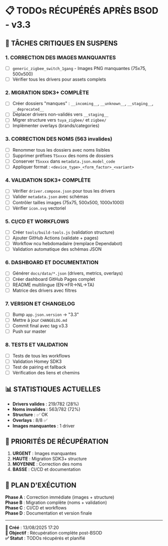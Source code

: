 # 📋 TODOs RÉCUPÉRÉS APRÈS BSOD - v3.3

## 🚨 **TÂCHES CRITIQUES EN SUSPENS**

### 1. **CORRECTION DES IMAGES MANQUANTES**
- [ ] `generic_zigbee_switch_1gang` - Images PNG manquantes (75x75, 500x500)
- [ ] Vérifier tous les drivers pour assets complets

### 2. **MIGRATION SDK3+ COMPLÈTE**
- [ ] Créer dossiers "manques" : `__incoming__`, `__unknown__`, `__staging__`, `__deprecated__`
- [ ] Déplacer drivers non-validés vers `__staging__`
- [ ] Migrer structure vers `tuya_zigbee/` et `zigbee/`
- [ ] Implémenter overlays (brands/categories)

### 3. **CORRECTION DES NOMS (563 invalides)**
- [ ] Renommer tous les dossiers avec noms lisibles
- [ ] Supprimer préfixes `TSxxxx` des noms de dossiers
- [ ] Conserver `TSxxxx` dans `metadata.json.model_code`
- [ ] Appliquer format : `<device_type>_<form_factor>_<variant>`

### 4. **VALIDATION SDK3+ COMPLÈTE**
- [ ] Vérifier `driver.compose.json` pour tous les drivers
- [ ] Valider `metadata.json` avec schémas
- [ ] Contrôler tailles images (75x75, 500x500, 1000x1000)
- [ ] Vérifier `icon.svg` vectoriel

### 5. **CI/CD ET WORKFLOWS**
- [ ] Créer `tools/build-tools.js` (validation structure)
- [ ] Ajouter GitHub Actions (validate + pages)
- [ ] Workflow ncu hebdomadaire (remplace Dependabot)
- [ ] Validation automatique des schémas JSON

### 6. **DASHBOARD ET DOCUMENTATION**
- [ ] Générer `docs/data/*.json` (drivers, metrics, overlays)
- [ ] Créer dashboard GitHub Pages complet
- [ ] README multilingue (EN→FR→NL→TA)
- [ ] Matrice des drivers avec filtres

### 7. **VERSION ET CHANGELOG**
- [ ] Bump `app.json.version` → "3.3"
- [ ] Mettre à jour `CHANGELOG.md`
- [ ] Commit final avec tag v3.3
- [ ] Push sur master

### 8. **TESTS ET VALIDATION**
- [ ] Tests de tous les workflows
- [ ] Validation Homey SDK3
- [ ] Test de pairing et fallback
- [ ] Vérification des liens et chemins

## 📊 **STATISTIQUES ACTUELLES**

- **Drivers valides** : 219/782 (28%)
- **Noms invalides** : 563/782 (72%)
- **Structure** : ✅ OK
- **Overlays** : 8/8 ✅
- **Images manquantes** : 1 driver

## 🎯 **PRIORITÉS DE RÉCUPÉRATION**

1. **URGENT** : Images manquantes
2. **HAUTE** : Migration SDK3+ structure
3. **MOYENNE** : Correction des noms
4. **BASSE** : CI/CD et documentation

## 🚀 **PLAN D'EXÉCUTION**

**Phase A** : Correction immédiate (images + structure)  
**Phase B** : Migration complète (noms + validation)  
**Phase C** : CI/CD et workflows  
**Phase D** : Documentation et version finale  

---
**📅 Créé** : 13/08/2025 17:20  
**🎯 Objectif** : Récupération complète post-BSOD  
**✅ Statut** : TODOs récupérés et planifié
